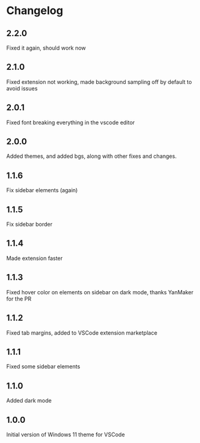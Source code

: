 # Changelog

## 2.2.0

Fixed it again, should work now

## 2.1.0

Fixed extension not working, made background sampling off by default to avoid issues

## 2.0.1

Fixed font breaking everything in the vscode editor

## 2.0.0

Added themes, and added bgs, along with other fixes and changes.

## 1.1.6

Fix sidebar elements (again)

## 1.1.5

Fix sidebar border

## 1.1.4

Made extension faster

## 1.1.3

Fixed hover color on elements on sidebar on dark mode, thanks YanMaker for the PR

## 1.1.2

Fixed tab margins, added to VSCode extension marketplace

## 1.1.1

Fixed some sidebar elements

## 1.1.0

Added dark mode

## 1.0.0

Initial version of Windows 11 theme for VSCode
